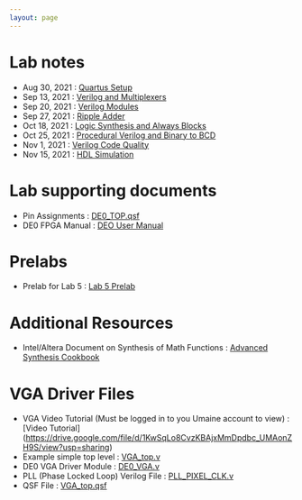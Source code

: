 ```yaml
---
layout: page
---
```

# Lab notes

- Aug 30, 2021 : [Quartus Setup]({{site.baseurl}}/lab_pdfs/ECE275_Lab1_Quartus_Setup.pdf)
- Sep 13, 2021 : [Verilog and Multiplexers]({{site.baseurl}}/lab_pdfs/ECE275_Lab2_Multiplexers_Verilog_and_Schematics.pdf)
- Sep 20, 2021 : [Verilog Modules]({{site.baseurl}}/lab_pdfs/ECE275_Lab3_Verilog_Modules.pdf)
- Sep 27, 2021 : [Ripple Adder]({{site.baseurl}}/lab_pdfs/ECE275_Lab4.pdf)
- Oct 18, 2021 : [Logic Synthesis and Always Blocks]({{site.baseurl}}/lab_pdfs/ECE275_Lab5.pdf)
- Oct 25, 2021 : [Procedural Verilog and Binary to BCD]({{site.baseurl}}/lab_pdfs/ECE275_Lab6.pdf)
- Nov 1, 2021  : [Verilog Code Quality]({{site.baseurl}}/lab_pdfs/ECE275_Lab7.pdf)
- Nov 15, 2021 : [HDL Simulation]({{site.baseurl}}/lab_pdfs/ECE275_Lab8.pdf)

# Lab supporting documents

- Pin Assignments : [DE0_TOP.qsf]({{site.baseurl}}/lab_pdfs/DE0_TOP.qsf)
- DE0 FPGA Manual : [DEO User Manual](https://intel.com/content/dam/altera-www/global/en_US/portal/dsn/42/doc-us-dsnbk-42-5804152209-de0-user-manual.pdf)

# Prelabs

- Prelab for Lab 5 : [Lab 5 Prelab]({{site.baseurl}}/lab_pdfs/ECE275_Lab5_Prelab.pdf)

# Additional Resources

- Intel/Altera Document on Synthesis of Math Functions : [Advanced Synthesis Cookbook](https://intel.com/content/dam/www/programmable/us/en/pdfs/literature/manual/stx_cookbook.pdf)

# VGA Driver Files

- VGA Video Tutorial (Must be logged in to you Umaine account to view) : [Video Tutorial] (https://drive.google.com/file/d/1KwSqLo8CvzKBAjxMmDpdbc_UMAonZH9S/view?usp=sharing)
- Example simple top level : [VGA_top.v]({{site.baseurl}}/lab_pdfs/final_project_vga_files/VGA_top.v)
- DE0 VGA Driver Module : [DE0_VGA.v]({{site.baseurl}}/lab_pdfs/final_project_vga_files/DE0_VGA.v)
- PLL (Phase Locked Loop) Verilog File : [PLL_PIXEL_CLK.v]({{site.baseurl}}/lab_pdfs/final_project_vga_files/PLL_PIXEL_CLK.v)
- QSF File : [VGA_top.qsf]({{site.baseurl}}/lab_pdfs/final_project_vga_files/VGA_top.qsf)

